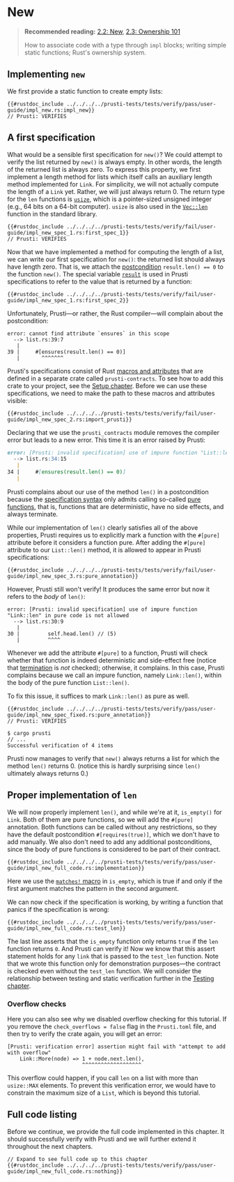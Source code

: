 # New 

> **Recommended reading:** 
> [2.2: New](https://rust-unofficial.github.io/too-many-lists/first-new.html), 
> [2.3: Ownership 101](https://rust-unofficial.github.io/too-many-lists/first-ownership.html)
> 
> How to associate code with a type through `impl` blocks; 
> writing simple static functions;
> Rust's ownership system.

## Implementing `new`

We first provide a static function to create empty lists:

```rust,noplaypen
{{#rustdoc_include ../../../../prusti-tests/tests/verify/pass/user-guide/impl_new.rs:impl_new}}
// Prusti: VERIFIES
```

## A first specification

What would be a sensible first specification for `new()`?
We could attempt to verify the list returned by `new()` is always empty.
In other words, the length of the returned list is always zero.
To express this property, we first implement a length method for lists which
itself calls an auxiliary length method implemented for `Link`.
For simplicity, we will not actually compute the length of a `Link` yet.
Rather, we will just always return 0. The return type for the `len` functions is [`usize`](https://doc.rust-lang.org/std/primitive.usize.html), which is a pointer-sized unsigned integer (e.g., 64 bits on a 64-bit computer). `usize` is also used in the [`Vec::len`](https://doc.rust-lang.org/std/vec/struct.Vec.html#method.len) function in the standard library.

```rust,noplaypen
{{#rustdoc_include ../../../../prusti-tests/tests/verify/fail/user-guide/impl_new_spec_1.rs:first_spec_1}}
// Prusti: VERIFIES
```

Now that we have implemented a method for computing the length of a list, we can
write our first specification for `new()`: the returned list should always have length
zero.
That is, we attach the [postcondition](../verify/prepost.md)
`result.len() == 0` to the function `new()`. The special variable [`result`](../syntax.md#result-variable) is used in Prusti specifications to refer to the value that is returned by a function:

```rust,noplaypen
{{#rustdoc_include ../../../../prusti-tests/tests/verify/fail/user-guide/impl_new_spec_1.rs:first_spec_2}}
```

Unfortunately, Prusti—or rather, the Rust compiler—will complain about
the postcondition:

```plain
error: cannot find attribute `ensures` in this scope
  --> list.rs:39:7
   |
39 |     #[ensures(result.len() == 0)]    
   |       ^^^^^^^
```

Prusti's specifications consist of Rust
[macros and attributes](https://doc.rust-lang.org/reference/procedural-macros.html)
that are defined in a separate crate called `prusti-contracts`. To see how to add this crate to your project, see the [Setup chapter](setup.md).
Before we can use these specifications, we need to make the path to these
macros and attributes visible:

```rust,noplaypen
{{#rustdoc_include ../../../../prusti-tests/tests/verify/fail/user-guide/impl_new_spec_2.rs:import_prusti}}
```

Declaring that we use the `prusti_contracts` module removes the compiler error but
leads to a new error. This time it is an error raised by Prusti:

```markdown
error: [Prusti: invalid specification] use of impure function "List::len" in pure code is not allowed
  --> list.rs:34:15
   |
34 |     #[ensures(result.len() == 0)]    
   | 
```

Prusti complains about our use of the method `len()` in a postcondition because the
[specification syntax](../syntax.md) only admits calling so-called
[pure functions](../verify/pure.md), that is, functions that are deterministic,
have no side effects, and always terminate.

While our implementation of `len()` clearly satisfies all of the above properties,
Prusti requires us to explicitly mark a function with the `#[pure]` attribute
before it considers a function pure.
After adding the `#[pure]` attribute to our `List::len()` method, it is allowed to
appear in Prusti specifications:

```rust,noplaypen
{{#rustdoc_include ../../../../prusti-tests/tests/verify/fail/user-guide/impl_new_spec_3.rs:pure_annotation}}
```

However, Prusti still won't verify! It produces the same error but now it refers
to the *body* of `len()`:

```plain
error: [Prusti: invalid specification] use of impure function "Link::len" in pure code is not allowed
  --> list.rs:30:9
   |
30 |         self.head.len() // (5)
   |         ^^^^
```

Whenever we add the attribute `#[pure]` to a function, Prusti will check whether that
function is indeed deterministic and side-effect free
(notice that [termination](../capabilities/limitations.md#termination-checks-total-correctness-missing) is *not* checked); otherwise, it complains.
In this case, Prusti complains because we call an impure function,
namely `Link::len()`, within the body of the pure function `List::len()`.

To fix this issue, it suffices to mark `Link::len()` as pure as well.

```rust,noplaypen
{{#rustdoc_include ../../../../prusti-tests/tests/verify/pass/user-guide/impl_new_spec_fixed.rs:pure_annotation}}
// Prusti: VERIFIES
```

```plain
$ cargo prusti
// ...
Successful verification of 4 items
```

Prusti now manages to verify that `new()` always returns
a list for which the method `len()` returns 0. (notice
this is hardly surprising since `len()` ultimately always returns 0.)

## Proper implementation of `len`

We will now properly implement `len()`, and while we're at it, `is_empty()` for `Link`. Both of them are pure functions, so we will add the `#[pure]` annotation. Both functions can be called without any restrictions, so they have the default postcondition `#[requires(true)]`, which we don't have to add manually. We also don't need to add any additional postconditions, since the body of pure functions is considered to be part of their contract.

```rust,noplaypen
{{#rustdoc_include ../../../../prusti-tests/tests/verify/pass/user-guide/impl_new_full_code.rs:implementation}}
```

Here we use the [`matches!` macro](https://doc.rust-lang.org/std/macro.matches.html) in `is_empty`, which is true if and only if the first argument matches the pattern in the second argument.

We can now check if the specification is working, by writing a function that panics if the specification is wrong:
```rust,noplaypen
{{#rustdoc_include ../../../../prusti-tests/tests/verify/pass/user-guide/impl_new_full_code.rs:test_len}}
```

The last line asserts that the `is_empty` function only returns `true` if the `len` function returns `0`.
And Prusti can verify it! Now we know that this assert statement holds for any `link` that is passed to the `test_len` function.
Note that we wrote this function only for demonstration purposes—the contract is checked even without the `test_len` function. We will consider the relationship between testing and static verification further in the [Testing chapter](testing.md).

### Overflow checks

Here you can also see why we disabled overflow checking for this tutorial. If you remove the `check_overflows = false` flag in the `Prusti.toml` file, and then try to verify the crate again, you will get an error:
```plain
[Prusti: verification error] assertion might fail with "attempt to add with overflow"
    Link::More(node) => 1 + node.next.len(),
                        ^^^^^^^^^^^^^^^^^^^
```
This overflow could happen, if you call `len` on a list with more than `usize::MAX` elements. To prevent this verification error, we would have to constrain the maximum size of a `List`, which is beyond this tutorial. 

## Full code listing

Before we continue, we provide the full code implemented in this chapter.
It should successfully verify with Prusti and we will further extend it throughout
the next chapters.

```rust,noplaypen
// Expand to see full code up to this chapter
{{#rustdoc_include ../../../../prusti-tests/tests/verify/pass/user-guide/impl_new_full_code.rs:nothing}}
```

